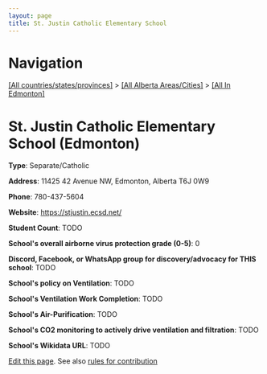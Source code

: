 ```yaml
---
layout: page
title: St. Justin Catholic Elementary School
---
```

# Navigation

[[All countries/states/provinces]](../../..) > [[All Alberta Areas/Cities]](../..) > [[All In Edmonton]](..)

# St. Justin Catholic Elementary School (Edmonton)

**Type**: Separate/Catholic

**Address**: 11425 42 Avenue NW, Edmonton, Alberta T6J 0W9

**Phone**: 780-437-5604

**Website**: <https://stjustin.ecsd.net/>

**Student Count**: TODO

**School's overall airborne virus protection grade (0-5)**: 0

**Discord, Facebook, or WhatsApp group for discovery/advocacy for THIS school**: TODO

**School's policy on Ventilation**: TODO

**School's Ventilation Work Completion**: TODO

**School's Air-Purification**: TODO

**School's CO2 monitoring to actively drive ventilation and filtration**: TODO

**School's Wikidata URL**: TODO


[Edit this page](https://github.com/ventilate-schools/AB/edit/main/./Edmonton/St._Justin_Catholic_Elementary_School.md). See also [rules for contribution](../../../contribution-rules/)